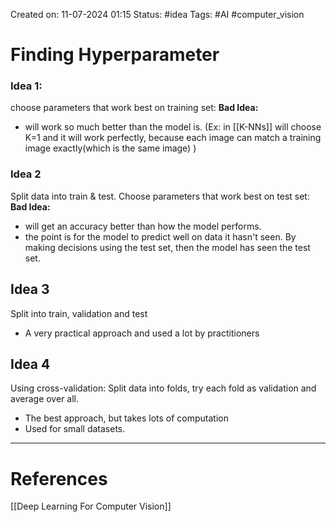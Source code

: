 Created on: 11-07-2024 01:15
Status: #idea
Tags: #AI #computer_vision 
# Finding Hyperparameter
### Idea 1:
choose parameters that work best on training set:
**Bad Idea:**
- will work so much better than the model is. (Ex: in [[K-NNs]] will choose K=1 and it will work perfectly, because each image can match a training image exactly(which is the same image) )
### Idea 2
Split data into train & test. Choose parameters that work best on test set:
**Bad Idea:**
- will get an accuracy better than how the model performs.
- the point is for the model to predict well on data it hasn't seen. By making decisions using the test set, then the model has seen the test set.
## Idea 3
Split into train, validation and test
- A very practical approach and used a lot by practitioners

## Idea 4
Using cross-validation: Split  data into folds, try each fold as validation and average over all.
- The best approach, but takes lots of computation
- Used for small datasets.





-----------------
# References
[[Deep Learning For Computer Vision]]